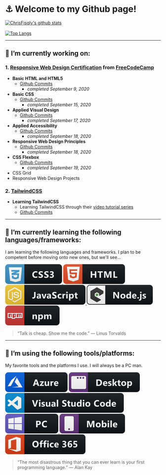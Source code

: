 # :anchor: Welcome to my Github page!



[![ChrisFisqly's github stats](https://github-readme-stats.vercel.app/api?username=ChrisFisqly)](https://github.com/ChrisFisqly/github-readme-stats&show_icons=true&theme=dark)
<br></br>
[![Top Langs](https://github-readme-stats.vercel.app/api/top-langs/?username=ChrisFisqly)](https://github.com/ChrisFisqly/github-readme-stats)
<!--
**ChrisFisqly/ChrisFisqly** is a ✨ _special_ ✨ repository because its `README.md` (this file) appears on your GitHub profile.
-->
___
## :hammer: I’m currently working on:

### 1. [Responsive Web Design Certification](https://github.com/ChrisFisqly/Responsive-Web-Design-Certification) from [FreeCodeCamp](https://www.freecodecamp.org/learn/)

 - **Basic HTML and HTML5** 
   - [Github Commits](https://github.com/ChrisFisqly/Responsive-Web-Design-Certification/commits/master/Basic%20HTML%20and%20HTML5)
     - *completed September 9, 2020*
 - **Basic CSS**
    - [Github Commits](https://github.com/ChrisFisqly/Responsive-Web-Design-Certification/commits/master/Basic%20CSS)
      - *completed September 15, 2020*
 - **Applied Visual Design**
    - [Github Commits](https://github.com/ChrisFisqly/Responsive-Web-Design-Certification/commits/master/Applied%20Visual%20Design)
      - *completed September 17, 2020*
 - **Applied Accessibility**
     - [Github Commits](https://github.com/ChrisFisqly/Responsive-Web-Design-Certification/commits/master/Applied%20Accessibility)
       - *completed September 18, 2020*
 - **Responsive Web Design Principles**
      - [Github Commits](https://github.com/ChrisFisqly/Responsive-Web-Design-Certification/commits/master/Responsive%20Web%20Design%20Principles)
        - *completed September 18, 2020*
 - **CSS Flexbox**
      - [Github Commits](https://github.com/ChrisFisqly/Responsive-Web-Design-Certification/commits/master/CSS%20Flexbox)
        - *completed September 19, 2020*
 - CSS Grid
 - Responsive Web Design Projects
 
 ### 2. [TailwindCSS](https://tailwindcss.com/)
 - **Learning TailwindCSS**
   - Learning TailwindCSS through their [video tutorial series](https://tailwindcss.com/course/setting-up-tailwind-and-postcss)
   - [Github Commits](https://github.com/ChrisFisqly/Tailwind-CSS-Learning/commits/master)
___

## :blue_book: I’m currently learning the following languages/frameworks:

I am learning the following languages and frameworks. I plan to be competent before moving onto new ones, but we'll see...

<a href=#>
  <img 
    src="https://github.com/ChrisFisqly/ChrisFisqly/blob/master/img/css3.svg" 
    alt="CSS badge" 
    style="vertical-align:top margin:6px 4px"
  >
</a>
<a href=#>
  <img 
    src="https://github.com/ChrisFisqly/ChrisFisqly/blob/master/img/html.svg" 
    alt="HTML badge" 
    style="vertical-align:top margin:6px 4px"
  >
</a>
<a href=#>
  <img 
    src="https://github.com/ChrisFisqly/ChrisFisqly/blob/master/img/js.svg" 
    alt="JavaScript badge" 
    style="vertical-align:top margin:6px 4px"
  >
</a>
<a href=#>
  <img 
    src="https://github.com/ChrisFisqly/ChrisFisqly/blob/master/img/nodejs_larger.svg" 
    alt="node.js badge" 
    style="vertical-align:top margin:6px 4px"
  >
</a>
<a href=#>
  <img 
    src="https://github.com/ChrisFisqly/ChrisFisqly/blob/master/img/npm.svg" 
    alt="npm badge" 
    style="vertical-align:top margin:6px 4px"
  >
</a>

> “Talk is cheap. Show me the code.”
― Linus Torvalds

___

## :hammer: I’m using the following tools/platforms:

My favorite tools and the platforms I use. I will always be a PC man.

<a href=#>
  <img 
    src="https://github.com/ChrisFisqly/ChrisFisqly/blob/master/img/azure.svg" 
    alt="azure" 
    style="vertical-align:top margin:6px 4px"
  >
</a>
<a href=#>
  <img 
    src="https://github.com/ChrisFisqly/ChrisFisqly/blob/master/img/desktop.svg" 
    alt="desktop" 
    style="vertical-align:top margin:6px 4px"
  >
</a>
<a href=#>
  <img 
    src="https://github.com/ChrisFisqly/ChrisFisqly/blob/master/img/visualstudio_code.svg" 
    alt="vsc" 
    style="vertical-align:top margin:6px 4px"
  >
</a>
<a href=#>
  <img 
    src="https://github.com/ChrisFisqly/ChrisFisqly/blob/master/img/pc.svg" 
    alt="PC" 
    style="vertical-align:top margin:6px 4px"
  >
</a>
<a href=#>
  <img 
    src="https://github.com/ChrisFisqly/ChrisFisqly/blob/master/img/mobile.svg" 
    alt="mobile" 
    style="vertical-align:top margin:6px 4px"
  >
</a>
<a href=#>
  <img 
    src="https://github.com/ChrisFisqly/ChrisFisqly/blob/master/img/office_365.svg" 
    alt="office365" 
    style="vertical-align:top margin:6px 4px"
  >
</a>

> “The most disastrous thing that you can ever learn is your first programming language.”
― Alan Kay

